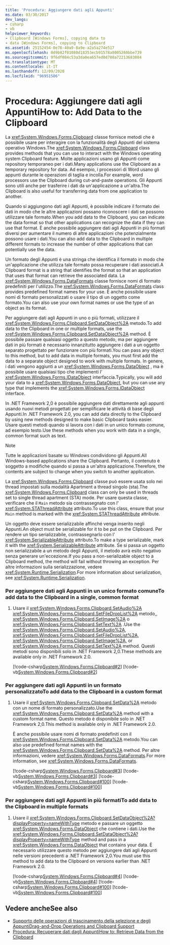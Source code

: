 ```yaml
---
title: 'Procedura: Aggiungere dati agli Appunti'
ms.date: 03/30/2017
dev_langs:
- csharp
- vb
helpviewer_keywords:
- Clipboard [Windows Forms], copying data to
- data [Windows Forms], copying to Clipboard
ms.assetid: 25152454-0e78-40a9-8a9e-a2a5a274e517
ms.openlocfilehash: 0d9b82f01080d18353ecb91578a8005260bbe739
ms.sourcegitcommit: 9f6df084c53a3da0ea657ed0d708a72213683084
ms.translationtype: MT
ms.contentlocale: it-IT
ms.lasthandoff: 12/09/2020
ms.locfileid: "96951506"
---
```

# <a name="how-to-add-data-to-the-clipboard"></a><span data-ttu-id="2b676-102">Procedura: Aggiungere dati agli Appunti</span><span class="sxs-lookup"><span data-stu-id="2b676-102">How to: Add Data to the Clipboard</span></span>

<span data-ttu-id="2b676-103">La <xref:System.Windows.Forms.Clipboard> classe fornisce metodi che è possibile usare per interagire con la funzionalità degli Appunti del sistema operativo Windows.</span><span class="sxs-lookup"><span data-stu-id="2b676-103">The <xref:System.Windows.Forms.Clipboard> class provides methods that you can use to interact with the Windows operating system Clipboard feature.</span></span> <span data-ttu-id="2b676-104">Molte applicazioni usano gli Appunti come repository temporaneo per i dati.</span><span class="sxs-lookup"><span data-stu-id="2b676-104">Many applications use the Clipboard as a temporary repository for data.</span></span> <span data-ttu-id="2b676-105">Ad esempio, i processori di Word usano gli appunti durante le operazioni di taglia e incolla.</span><span class="sxs-lookup"><span data-stu-id="2b676-105">For example, word processors use the Clipboard during cut-and-paste operations.</span></span> <span data-ttu-id="2b676-106">Gli Appunti sono utili anche per trasferire i dati da un'applicazione a un'altra.</span><span class="sxs-lookup"><span data-stu-id="2b676-106">The Clipboard is also useful for transferring data from one application to another.</span></span>

<span data-ttu-id="2b676-107">Quando si aggiungono dati agli Appunti, è possibile indicare il formato dei dati in modo che le altre applicazioni possano riconoscere i dati se possono utilizzare tale formato.</span><span class="sxs-lookup"><span data-stu-id="2b676-107">When you add data to the Clipboard, you can indicate the data format so that other applications can recognize the data if they can use that format.</span></span> <span data-ttu-id="2b676-108">È anche possibile aggiungere dati agli Appunti in più formati diversi per aumentare il numero di altre applicazioni che potenzialmente possono usare i dati.</span><span class="sxs-lookup"><span data-stu-id="2b676-108">You can also add data to the Clipboard in multiple different formats to increase the number of other applications that can potentially use the data.</span></span>

<span data-ttu-id="2b676-109">Un formato degli Appunti è una stringa che identifica il formato in modo che un'applicazione che utilizza tale formato possa recuperare i dati associati.</span><span class="sxs-lookup"><span data-stu-id="2b676-109">A Clipboard format is a string that identifies the format so that an application that uses that format can retrieve the associated data.</span></span> <span data-ttu-id="2b676-110">La <xref:System.Windows.Forms.DataFormats> classe fornisce nomi di formato predefiniti per l'utilizzo.</span><span class="sxs-lookup"><span data-stu-id="2b676-110">The <xref:System.Windows.Forms.DataFormats> class provides predefined format names for your use.</span></span> <span data-ttu-id="2b676-111">È anche possibile usare nomi di formato personalizzati o usare il tipo di un oggetto come formato.</span><span class="sxs-lookup"><span data-stu-id="2b676-111">You can also use your own format names or use the type of an object as its format.</span></span>

<span data-ttu-id="2b676-112">Per aggiungere dati agli Appunti in uno o più formati, utilizzare il <xref:System.Windows.Forms.Clipboard.SetDataObject%2A> metodo.</span><span class="sxs-lookup"><span data-stu-id="2b676-112">To add data to the Clipboard in one or multiple formats, use the <xref:System.Windows.Forms.Clipboard.SetDataObject%2A> method.</span></span> <span data-ttu-id="2b676-113">È possibile passare qualsiasi oggetto a questo metodo, ma per aggiungere dati in più formati è necessario innanzitutto aggiungere i dati a un oggetto separato progettato per funzionare con più formati.</span><span class="sxs-lookup"><span data-stu-id="2b676-113">You can pass any object to this method, but to add data in multiple formats, you must first add the data to a separate object designed to work with multiple formats.</span></span> <span data-ttu-id="2b676-114">In genere, i dati vengono aggiunti a un <xref:System.Windows.Forms.DataObject> , ma è possibile usare qualsiasi tipo che implementi l' <xref:System.Windows.Forms.IDataObject> interfaccia.</span><span class="sxs-lookup"><span data-stu-id="2b676-114">Typically, you will add your data to a <xref:System.Windows.Forms.DataObject>, but you can use any type that implements the <xref:System.Windows.Forms.IDataObject> interface.</span></span>

<span data-ttu-id="2b676-115">In .NET Framework 2,0 è possibile aggiungere dati direttamente agli appunti usando nuovi metodi progettati per semplificare le attività di base degli Appunti.</span><span class="sxs-lookup"><span data-stu-id="2b676-115">In .NET Framework 2.0, you can add data directly to the Clipboard by using new methods designed to make basic Clipboard tasks easier.</span></span> <span data-ttu-id="2b676-116">Usare questi metodi quando si lavora con i dati in un unico formato comune, ad esempio testo.</span><span class="sxs-lookup"><span data-stu-id="2b676-116">Use these methods when you work with data in a single, common format such as text.</span></span>

> [!NOTE]
> <span data-ttu-id="2b676-117">Tutte le applicazioni basate su Windows condividono gli Appunti.</span><span class="sxs-lookup"><span data-stu-id="2b676-117">All Windows-based applications share the Clipboard.</span></span> <span data-ttu-id="2b676-118">Pertanto, il contenuto è soggetto a modifiche quando si passa a un'altra applicazione.</span><span class="sxs-lookup"><span data-stu-id="2b676-118">Therefore, the contents are subject to change when you switch to another application.</span></span>
>
> <span data-ttu-id="2b676-119">La <xref:System.Windows.Forms.Clipboard> classe può essere usata solo nei thread impostati sulla modalità Apartment a thread singolo (sta).</span><span class="sxs-lookup"><span data-stu-id="2b676-119">The <xref:System.Windows.Forms.Clipboard> class can only be used in threads set to single thread apartment (STA) mode.</span></span> <span data-ttu-id="2b676-120">Per usare questa classe, verificare che il `Main` metodo sia contrassegnato con l' <xref:System.STAThreadAttribute> attributo.</span><span class="sxs-lookup"><span data-stu-id="2b676-120">To use this class, ensure that your `Main` method is marked with the <xref:System.STAThreadAttribute> attribute.</span></span>
>
> <span data-ttu-id="2b676-121">Un oggetto deve essere serializzabile affinché venga inserito negli Appunti.</span><span class="sxs-lookup"><span data-stu-id="2b676-121">An object must be serializable for it to be put on the Clipboard.</span></span> <span data-ttu-id="2b676-122">Per rendere un tipo serializzabile, contrassegnarlo con l' <xref:System.SerializableAttribute> attributo.</span><span class="sxs-lookup"><span data-stu-id="2b676-122">To make a type serializable, mark it with the <xref:System.SerializableAttribute> attribute.</span></span> <span data-ttu-id="2b676-123">Se si passa un oggetto non serializzabile a un metodo degli Appunti, il metodo avrà esito negativo senza generare un'eccezione.</span><span class="sxs-lookup"><span data-stu-id="2b676-123">If you pass a non-serializable object to a Clipboard method, the method will fail without throwing an exception.</span></span> <span data-ttu-id="2b676-124">Per altre informazioni sulla serializzazione, vedere <xref:System.Runtime.Serialization>.</span><span class="sxs-lookup"><span data-stu-id="2b676-124">For more information about serialization, see <xref:System.Runtime.Serialization>.</span></span>

### <a name="to-add-data-to-the-clipboard-in-a-single-common-format"></a><span data-ttu-id="2b676-125">Per aggiungere dati agli Appunti in un unico formato comune</span><span class="sxs-lookup"><span data-stu-id="2b676-125">To add data to the Clipboard in a single, common format</span></span>

1. <span data-ttu-id="2b676-126">Usare il <xref:System.Windows.Forms.Clipboard.SetAudio%2A> <xref:System.Windows.Forms.Clipboard.SetFileDropList%2A> metodo,, <xref:System.Windows.Forms.Clipboard.SetImage%2A> o <xref:System.Windows.Forms.Clipboard.SetText%2A> .</span><span class="sxs-lookup"><span data-stu-id="2b676-126">Use the <xref:System.Windows.Forms.Clipboard.SetAudio%2A>, <xref:System.Windows.Forms.Clipboard.SetFileDropList%2A>, <xref:System.Windows.Forms.Clipboard.SetImage%2A>, or <xref:System.Windows.Forms.Clipboard.SetText%2A> method.</span></span> <span data-ttu-id="2b676-127">Questi metodi sono disponibili solo in .NET Framework 2,0.</span><span class="sxs-lookup"><span data-stu-id="2b676-127">These methods are available only in .NET Framework 2.0.</span></span>

    [!code-csharp[System.Windows.Forms.Clipboard#2](~/samples/snippets/csharp/VS_Snippets_Winforms/System.Windows.Forms.Clipboard/CS/form1.cs#2)]
    [!code-vb[System.Windows.Forms.Clipboard#2](~/samples/snippets/visualbasic/VS_Snippets_Winforms/System.Windows.Forms.Clipboard/vb/form1.vb#2)]

### <a name="to-add-data-to-the-clipboard-in-a-custom-format"></a><span data-ttu-id="2b676-128">Per aggiungere dati agli Appunti in un formato personalizzato</span><span class="sxs-lookup"><span data-stu-id="2b676-128">To add data to the Clipboard in a custom format</span></span>

1. <span data-ttu-id="2b676-129">Usare il <xref:System.Windows.Forms.Clipboard.SetData%2A> metodo con un nome di formato personalizzato.</span><span class="sxs-lookup"><span data-stu-id="2b676-129">Use the <xref:System.Windows.Forms.Clipboard.SetData%2A> method with a custom format name.</span></span> <span data-ttu-id="2b676-130">Questo metodo è disponibile solo in .NET Framework 2,0.</span><span class="sxs-lookup"><span data-stu-id="2b676-130">This method is available only in .NET Framework 2.0.</span></span>

    <span data-ttu-id="2b676-131">È anche possibile usare nomi di formato predefiniti con il <xref:System.Windows.Forms.Clipboard.SetData%2A> metodo.</span><span class="sxs-lookup"><span data-stu-id="2b676-131">You can also use predefined format names with the <xref:System.Windows.Forms.Clipboard.SetData%2A> method.</span></span> <span data-ttu-id="2b676-132">Per altre informazioni, vedere <xref:System.Windows.Forms.DataFormats>.</span><span class="sxs-lookup"><span data-stu-id="2b676-132">For more information, see <xref:System.Windows.Forms.DataFormats>.</span></span>

    [!code-csharp[System.Windows.Forms.Clipboard#3](~/samples/snippets/csharp/VS_Snippets_Winforms/System.Windows.Forms.Clipboard/CS/form1.cs#3)]
    [!code-vb[System.Windows.Forms.Clipboard#3](~/samples/snippets/visualbasic/VS_Snippets_Winforms/System.Windows.Forms.Clipboard/vb/form1.vb#3)]
    [!code-csharp[System.Windows.Forms.Clipboard#100](~/samples/snippets/csharp/VS_Snippets_Winforms/System.Windows.Forms.Clipboard/CS/form1.cs#100)]
    [!code-vb[System.Windows.Forms.Clipboard#100](~/samples/snippets/visualbasic/VS_Snippets_Winforms/System.Windows.Forms.Clipboard/vb/form1.vb#100)]

### <a name="to-add-data-to-the-clipboard-in-multiple-formats"></a><span data-ttu-id="2b676-133">Per aggiungere dati agli Appunti in più formati</span><span class="sxs-lookup"><span data-stu-id="2b676-133">To add data to the Clipboard in multiple formats</span></span>

1. <span data-ttu-id="2b676-134">Usare il <xref:System.Windows.Forms.Clipboard.SetDataObject%2A?displayProperty=nameWithType> metodo e passare un oggetto <xref:System.Windows.Forms.DataObject> che contiene i dati.</span><span class="sxs-lookup"><span data-stu-id="2b676-134">Use the <xref:System.Windows.Forms.Clipboard.SetDataObject%2A?displayProperty=nameWithType> method and pass in a <xref:System.Windows.Forms.DataObject> that contains your data.</span></span> <span data-ttu-id="2b676-135">È necessario utilizzare questo metodo per aggiungere dati agli Appunti nelle versioni precedenti a .NET Framework 2,0.</span><span class="sxs-lookup"><span data-stu-id="2b676-135">You must use this method to add data to the Clipboard on versions earlier than .NET Framework 2.0.</span></span>

    [!code-csharp[System.Windows.Forms.Clipboard#4](~/samples/snippets/csharp/VS_Snippets_Winforms/System.Windows.Forms.Clipboard/CS/form1.cs#4)]
    [!code-vb[System.Windows.Forms.Clipboard#4](~/samples/snippets/visualbasic/VS_Snippets_Winforms/System.Windows.Forms.Clipboard/vb/form1.vb#4)]
    [!code-csharp[System.Windows.Forms.Clipboard#100](~/samples/snippets/csharp/VS_Snippets_Winforms/System.Windows.Forms.Clipboard/CS/form1.cs#100)]
    [!code-vb[System.Windows.Forms.Clipboard#100](~/samples/snippets/visualbasic/VS_Snippets_Winforms/System.Windows.Forms.Clipboard/vb/form1.vb#100)]

## <a name="see-also"></a><span data-ttu-id="2b676-136">Vedere anche</span><span class="sxs-lookup"><span data-stu-id="2b676-136">See also</span></span>

- [<span data-ttu-id="2b676-137">Supporto delle operazioni di trascinamento della selezione e degli Appunti</span><span class="sxs-lookup"><span data-stu-id="2b676-137">Drag-and-Drop Operations and Clipboard Support</span></span>](drag-and-drop-operations-and-clipboard-support.md)
- [<span data-ttu-id="2b676-138">Procedura: Recuperare dati dagli Appunti</span><span class="sxs-lookup"><span data-stu-id="2b676-138">How to: Retrieve Data from the Clipboard</span></span>](how-to-retrieve-data-from-the-clipboard.md)
